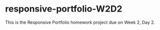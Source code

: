 # responsive-portfolio-W2D2
This is the Responsive Portfolio homework project due on Week 2, Day 2.
